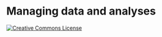 # Managing data and analyses

[![Creative Commons License](https://i.creativecommons.org/l/by/4.0/80x15.png)](http://creativecommons.org/licenses/by/4.0/)

